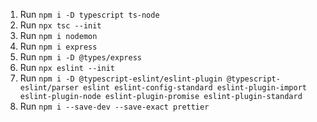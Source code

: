 1. Run ``npm i -D typescript ts-node``
2. Run ``npx tsc --init``
3. Run ``npm i nodemon``
4. Run ``npm i express``
5. Run ``npm i -D @types/express``
6. Run ``npx eslint --init``
7. Run ``npm i -D @typescript-eslint/eslint-plugin @typescript-eslint/parser eslint eslint-config-standard eslint-plugin-import eslint-plugin-node eslint-plugin-promise eslint-plugin-standard``
8. Run ``npm i --save-dev --save-exact prettier``
